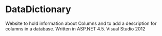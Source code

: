 # DataDictionary
Website to hold information about Columns and to add a description for columns in a database. Written in ASP.NET 4.5. Visual Studio 2012

